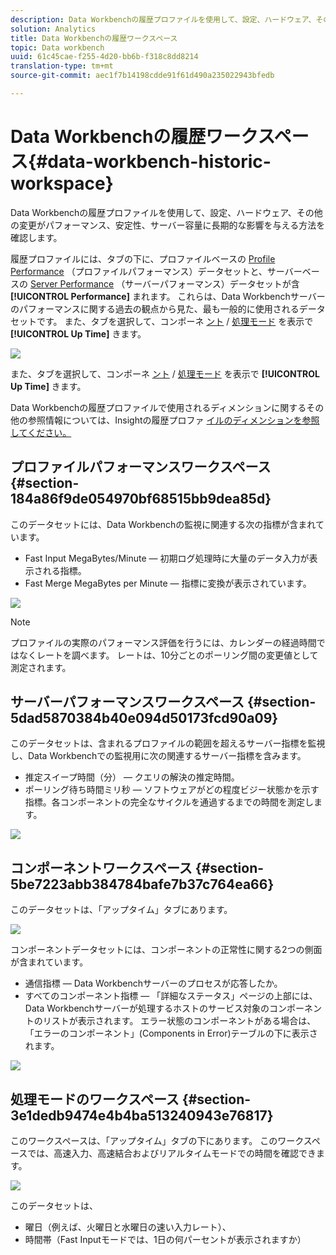 ```yaml
---
description: Data Workbenchの履歴プロファイルを使用して、設定、ハードウェア、その他の変更がパフォーマンス、安定性、サーバー容量に長期的な影響を与える方法を確認します。
solution: Analytics
title: Data Workbenchの履歴ワークスペース
topic: Data workbench
uuid: 61c45cae-f255-4d20-bb6b-f318c8dd8214
translation-type: tm+mt
source-git-commit: aec1f7b14198cdde91f61d490a235022943bfedb

---
```



# Data Workbenchの履歴ワークスペース{#data-workbench-historic-workspace}

Data Workbenchの履歴プロファイルを使用して、設定、ハードウェア、その他の変更がパフォーマンス、安定性、サーバー容量に長期的な影響を与える方法を確認します。

履歴プロファイルには、タブの下に、プロファイルベースの [Profile Performance](../../../home/monitoring-installation/monitoring-profiles/monitoring-historical-using.md#section-184a86f9de054970bf68515bb9dea85d) （プロファイルパフォーマンス）データセットと、サーバーベースの [Server Performance](../../../home/monitoring-installation/monitoring-profiles/monitoring-historical-using.md#section-5dad5870384b40e094d50173fcd90a09) （サーバーパフォーマンス）データセットが含 **[!UICONTROL Performance]** まれます。 これらは、Data Workbenchサーバーのパフォーマンスに関する過去の観点から見た、最も一般的に使用されるデータセットです。 また、タブを選択して、コンポーネ [ント](../../../home/monitoring-installation/monitoring-profiles/monitoring-historical-using.md#section-5be7223abb384784bafe7b37c764ea66) / [処理モード](../../../home/monitoring-installation/monitoring-profiles/monitoring-historical-using.md#section-5be7223abb384784bafe7b37c764ea66) を表示で **[!UICONTROL Up Time]** きます。

![](assets/Historic_Performance.png)

また、タブを選択して、コンポーネ [ント](../../../home/monitoring-installation/monitoring-profiles/monitoring-historical-using.md#section-5be7223abb384784bafe7b37c764ea66) / [処理モード](../../../home/monitoring-installation/monitoring-profiles/monitoring-historical-using.md#section-5be7223abb384784bafe7b37c764ea66) を表示で **[!UICONTROL Up Time]** きます。

Data Workbenchの履歴プロファイルで使用されるディメンションに関するその他の参照情報については、Insightの履歴プロファ [イルのディメンションを参照してください。](../../../home/monitoring-installation/monitoring-appendix/monitoring-historical.md#concept-a42837c9c9274f83ad5bc5a6720f02b0)

## プロファイルパフォーマンスワークスペース {#section-184a86f9de054970bf68515bb9dea85d}

このデータセットには、Data Workbenchの監視に関連する次の指標が含まれています。

* Fast Input MegaBytes/Minute — 初期ログ処理時に大量のデータ入力が表示される指標。
* Fast Merge MegaBytes per Minute — 指標に変換が表示されています。

![](assets/Historic_Profile_Performance.png)

>[!NOTE]
>
>プロファイルの実際のパフォーマンス評価を行うには、カレンダーの経過時間ではなくレートを調べます。 レートは、10分ごとのポーリング間の変更値として測定されます。

## サーバーパフォーマンスワークスペース {#section-5dad5870384b40e094d50173fcd90a09}

このデータセットは、含まれるプロファイルの範囲を超えるサーバー指標を監視し、Data Workbenchでの監視用に次の関連するサーバー指標を含みます。

* 推定スイープ時間（分） — クエリの解決の推定時間。
* ポーリング待ち時間ミリ秒 — ソフトウェアがどの程度ビジー状態かを示す指標。各コンポーネントの完全なサイクルを通過するまでの時間を測定します。

![](assets/Historic_Server_Performance.png)

## コンポーネントワークスペース {#section-5be7223abb384784bafe7b37c764ea66}

このデータセットは、「アップタイム」タブにあります。

![](assets/Up_Time.png)

コンポーネントデータセットには、コンポーネントの正常性に関する2つの側面が含まれています。

* 通信指標 — Data Workbenchサーバーのプロセスが応答したか。
* すべてのコンポーネント指標 — 「詳細なステータス」ページの上部には、Data Workbenchサーバーが処理するホストのサービス対象のコンポーネントのリストが表示されます。 エラー状態のコンポーネントがある場合は、「エラーのコンポーネント」(Components in Error)テーブルの下に表示されます。

![](assets/Up_Time_components.png)

## 処理モードのワークスペース {#section-3e1dedb9474e4b4ba513240943e76817}

このワークスペースは、「アップタイム」タブの下にあります。 このワークスペースでは、高速入力、高速結合およびリアルタイムモードでの時間を確認できます。

![](assets/Up_Time_Processing_mode.png)

このデータセットは、

* 曜日（例えば、火曜日と水曜日の速い入力レート）、
* 時間帯（Fast Inputモードでは、1日の何パーセントが表示されますか）

